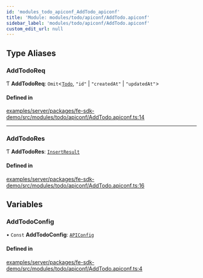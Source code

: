 ```yaml
---
id: 'modules_todo_apiconf_AddTodo_apiconf'
title: 'Module: modules/todo/apiconf/AddTodo.apiconf'
sidebar_label: 'modules/todo/apiconf/AddTodo.apiconf'
custom_edit_url: null
---
```


## Type Aliases

### AddTodoReq

Ƭ **AddTodoReq**: `Omit`<[`Todo`](../classes/modules_todo_Todo_entity.Todo.md), `"id"` \| `"createdAt"` \| `"updatedAt"`\>

#### Defined in

[examples/server/packages/fe-sdk-demo/src/modules/todo/apiconf/AddTodo.apiconf.ts:14](https://github.com/jiouiuw/tsdk-monorepo/blob/4c9ec73/examples/server/packages/fe-sdk-demo/src/modules/todo/apiconf/AddTodo.apiconf.ts#L14)

---

### AddTodoRes

Ƭ **AddTodoRes**: [`InsertResult`](../classes/shared_tsdk_types.InsertResult.md)

#### Defined in

[examples/server/packages/fe-sdk-demo/src/modules/todo/apiconf/AddTodo.apiconf.ts:16](https://github.com/jiouiuw/tsdk-monorepo/blob/4c9ec73/examples/server/packages/fe-sdk-demo/src/modules/todo/apiconf/AddTodo.apiconf.ts#L16)

## Variables

### AddTodoConfig

• `Const` **AddTodoConfig**: [`APIConfig`](../interfaces/shared_tsdk_types.APIConfig.md)

#### Defined in

[examples/server/packages/fe-sdk-demo/src/modules/todo/apiconf/AddTodo.apiconf.ts:4](https://github.com/jiouiuw/tsdk-monorepo/blob/4c9ec73/examples/server/packages/fe-sdk-demo/src/modules/todo/apiconf/AddTodo.apiconf.ts#L4)
